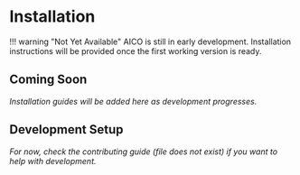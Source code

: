 # Installation

!!! warning "Not Yet Available"
    AICO is still in early development. Installation instructions will be provided once the first working version is ready.

## Coming Soon

*Installation guides will be added here as development progresses.*

## Development Setup

*For now, check the contributing guide (file does not exist) if you want to help with development.*
